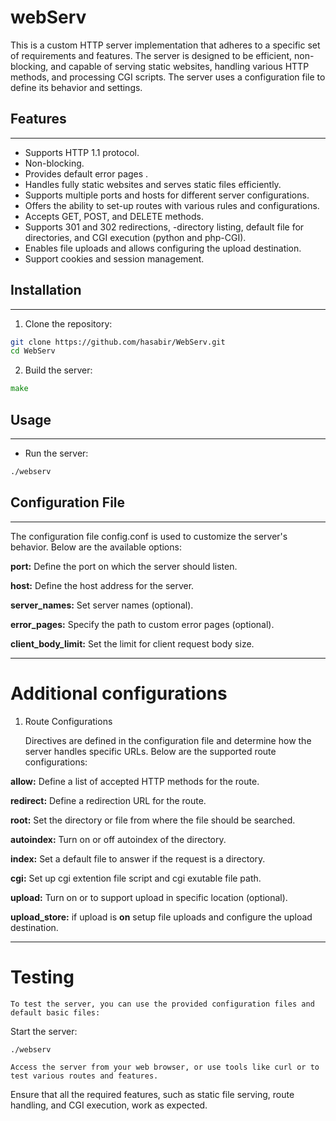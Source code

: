 # webServ

This is a custom HTTP server implementation that adheres to a specific set of requirements and features. The server is designed to be efficient, non-blocking, and capable of serving static websites, handling various HTTP methods, and processing CGI scripts. The server uses a configuration file to define its behavior and settings.

## Features
---
- Supports HTTP 1.1 protocol.
- Non-blocking.
- Provides default error pages .
- Handles fully static websites and serves static files efficiently.
- Supports multiple ports and hosts for different server configurations.
- Offers the ability to set-up routes with various rules and configurations.
- Accepts GET, POST, and DELETE methods.
- Supports 301 and 302 redirections, -directory listing, default file for 	directories, and CGI execution (python and php-CGI).
- Enables file uploads and allows configuring the upload destination.
- Support cookies and session management.

## Installation
---

1. Clone the repository:

```bash
git clone https://github.com/hasabir/WebServ.git
cd WebServ
```
2. Build the server:

```go
make
```
## Usage
---
- Run the server:

```bash
./webserv
```

## Configuration File
---

The configuration file config.conf is used to customize the server's behavior. Below are the available options:

**port:** Define the port on which the server should listen.

**host:** Define the host address for the server.

**server_names:** Set server names (optional).

**error_pages:** Specify the path to custom error pages (optional).

**client_body_limit:** Set the limit for client request body size.

---
# Additional configurations

1. Route Configurations

	Directives are defined in the configuration file and determine how the server handles specific URLs. Below are the supported route configurations:

**allow:** Define a list of accepted HTTP methods for the route.

**redirect:** Define a redirection URL for the route.

**root:** Set the directory or file from where the file should be searched.

**autoindex:** Turn on or off autoindex of the directory.

**index:** Set a default file to answer if the request is a directory.

**cgi:** Set up cgi extention file script and cgi exutable file path.

**upload:** Turn on or to support upload in specific location (optional).

**upload_store:** if upload is **on** setup file uploads and configure the upload destination.

---
# Testing

	To test the server, you can use the provided configuration files and default basic files:

Start the server:

```bash
./webserv
```
	Access the server from your web browser, or use tools like curl or to test various routes and features.

Ensure that all the required features, such as static file serving, route handling, and CGI execution, work as expected.

